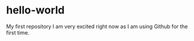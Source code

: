 # hello-world
My first repository
I am very excited right now as I am using Github for the first time.
